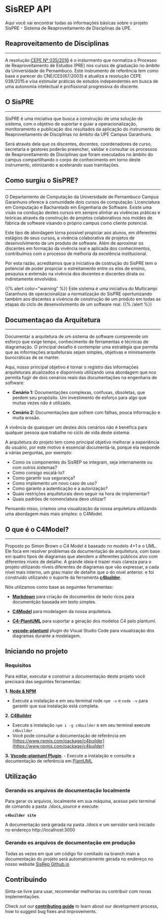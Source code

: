 # **SisREP API**

Aqui você vai encontrar todas as informações básicas sobre o projeto SisPRE - Sistema de Reaproveitamento de Disciplinas da UPE.

## **Reaproveitamento de Disciplinas**

---

A resolução [CEPE Nº 035/2016](../docs/assets/resolucao_035_2016.pdf) é o insturmento que normatiza o Processo de Reaproveitamento de Estudos (PRE) nos cursos de graduação no âmbito da Universidade de Pernambuco. Este instrumento de referência tem como base o parecer do CNE/CES(67/2003) e atualiza a resolução CEPE 038/2015.e visa estimular práticas de estudos independentes em busca de uma autonomia intelectual e profissional progressiva do discente.

## **O SisPRE**

---

SisPRE é uma iniciativa que busca a construção de uma solução de sistema, com o objetivo de suportar e guiar a operacionalização, monitoramento e publicação dos resultados da aplicação do instrumento de Reaproveitamento de Disciplinas no âmbito da UPE Campus Garanhuns.

Será através dela que os discentes, docentes, coordenadores de curso, secretaria e gestores poderão preencher, validar e consultar os processos de Reaproveitamento de Disciplinas que foram executados no âmbito do campus compartilhando o corpo de conhecimento em torno deste instrumento, otimizando e acelerando suas tramitações.

## **Como surgiu o SisPRE?**

---

O Departamento de Computação da Universidade de Pernambuco Campus Garanhuns oferece à comunidade dois cursos de computação: Licenciatura em Computação e Bacharelado em Engenharia de Software. Existe uma visão na condução destes cursos em sempre alinhar as vivências práticas e teóricas através da construção de projetos colaborativos nos moldes de fábrica de software visando o próprio campus como cliente potencial.

Este tipo de abordagem torna possível propiciar aos alunos, em diferentes estágios de seus cursos, a vivência colaborativa de projetos de desenvolvimento de um produto de software. Além de aproximar os discentes em formação da vivência real e aplicada dos conhecimentos, contribuímos com o processo de melhoria da excelência institucional.

Por esta razão, acreditamos que a iniciativa de costrução do SisPRE tem o potencial de poder propiciar o estreitamento entre os elos de ensino, pesquisa e extensão na vivência dos docentes e discentes dirata ou indiretamente envolvidos.

{{% alert color="warning" %}}
Este sistema é uma iniciativa do Multicampi Garanhuns de operacionalizar a normatização do SisPRE oportunizando também aos discentes a vivência de construção de um produto em todas as etapas do ciclo de desenvolvimento de um software real.
{{% /alert %}}

## **Documentaçao da Arquitetura**

---

Documentar a arquitetura de um sistema de software compreende um esforço que exige tempo, conhecimento de ferramentas e técnicas de diagramação. O principal desafio é contemplar uma estratégia que permita que as informações arquiteturais sejam simples, objetivas e minimamente burocráticas de se manter.

Aqui, nosso principal objetivo é tornar o registro das informações arquiteturais atualizados e disponíveis utilizando uma abordagem que nos permita fugir de dois cenários reais das documentações na engenharia de software:

- **Cenário 1:** Documentações complexas, confusas, obsoletas, que perdem seu propósito. Um investimento de esforço para algo que muitas vezes não é utilizado.

- **Cenário 2:** Documentações que sofrem com falhas, pouca informação e muita erosão.

A vivência de quaisquer um destes dois cenários não é benéfica para qualquer pessoa que trabalhe no ciclo de vida deste sistema.

A arquitetura do projeto tem como principal objetivo melhorar a experiência do usuário, por este motivo é essencial documentá-la, porque ela responde a várias perguntas, por exemplo:

- Como os componentes do SisREP se integram, seja internamente ou com outros sistemas?
- Como consigo escalá-lo?
- Como garantir sua segurança?
- Como implemento um novo caso de uso?
- Como garanto a autenticação e a autorização?
- Quais restrições arquiteturais devo seguir na hora de implementar?
- Quais padrões de nomenclatura devo utilizar?

Pensando nisso, criamos uma visualização da nossa arquitetura utilizando uma abordagem mais mais simples: o C4Model.

## **O que é o C4Model?**

---

Proposto po Simon Brown o C4 Model é baseado no modelo 4+1 e o UML. Ele foca em resolver problemas da documentação de arquitetura, com base em quatro tipos de diagramas que atendem a diferentes públicos alvo com diferentes níveis de detalhe.
A grande ideia é trazer mais clareza para o projeto utilizando níveis diferentes de diagramas que vão expressar, a cada nível mais interno, um grau maior de detalhe que o do nível anterior.
e foi construido utilizando o suporte da ferramenta [**c4builder**](https://adrianvlupu.github.io/C4-Builder/).

Nós utilizamos como base as seguintes ferramentas:

- [**Markdown**](https://guides.github.com/features/mastering-markdown/) para criação de documentos de texto ricos para documentção baseada em texto simples.

- [**C4Model**](https://c4model.com/) para modelagem da nossa arquitetura.

- [**C4-PlantUML**](https://github.com/RicardoNiepel/C4-PlantUML) para suportar a geração dos modelos C4 pelo plantuml.

- [**vscode-plantuml**](https://github.com/qjebbs/vscode-plantuml) plugin do Visual Studio Code para visualização dos diagramas durante a modelagem.

## **Iniciando no projeto**

### **Requisitos**

Para editar, executar e construir a documentação deste projeto você precisará das seguintes ferramentas:

**1.** [**Node & NPM**](https://nodejs.org/en/)

- Execute a instalação e em seu terminal rode `npm -v` e `node -v` para garantir que sua instalação está completa.

**2.** [**C4Builder**](https://adrianvlupu.github.io/C4-Builder/)

- Execute a instalação `npm i -g c4builder` e em seu terminal execute `c4builder`
- Você pode consultar a documentação de referência em [https://www.npmjs.com/package/c4builder](https://www.npmjs.com/package/c4builder)

**3.** [**Vscode-plantuml Plugin**](https://github.com/qjebbs/vscode-plantuml). - Execute a instalação e consulte a documentação de referência em [PlantUML](https://plantuml.com)

## **Utilização**

### **Gerando os arquivos de documentação localmente**

Para gerar os arquivos, localmente em sua máquina, acesse pelo terminal de comando a pasta ./docs_source e execute:

**`c4builder site`**

A documentação será gerada na pasta ./docs e um servidor será iniciado no endereço http://localhost:3000

### **Gerando os arquivos de documentação em produção**

Todas as vezes em que um código for comitado na branch main a documentação do projeto será automaticamente gerada no endereço no nosso website [SisRep Github.io](https://lapes-upe.github.io/sisrep-api/#/)

## **Contribuindo**

Sinta-se livre para usar, recomendar melhorias ou contribuir com novas implementações.

Check out our [**contributing guide**](https://github.com/ZupIT/beagle-c4model/blob/main/CONTRIBUTING.md) to learn about our development process, how to suggest bug fixes and improvements.
